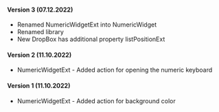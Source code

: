#### Version 3 (07.12.2022) 
- Renamed NumericWidgetExt into NumericWidget
- Renamed library
- New DropBox has additional property listPositionExt

#### Version 2 (11.10.2022) 
- NumericWidgetExt - Added action for opening the numeric keyboard

#### Version 1 (11.10.2022) 
- NumericWidgetExt - Added action for background color

